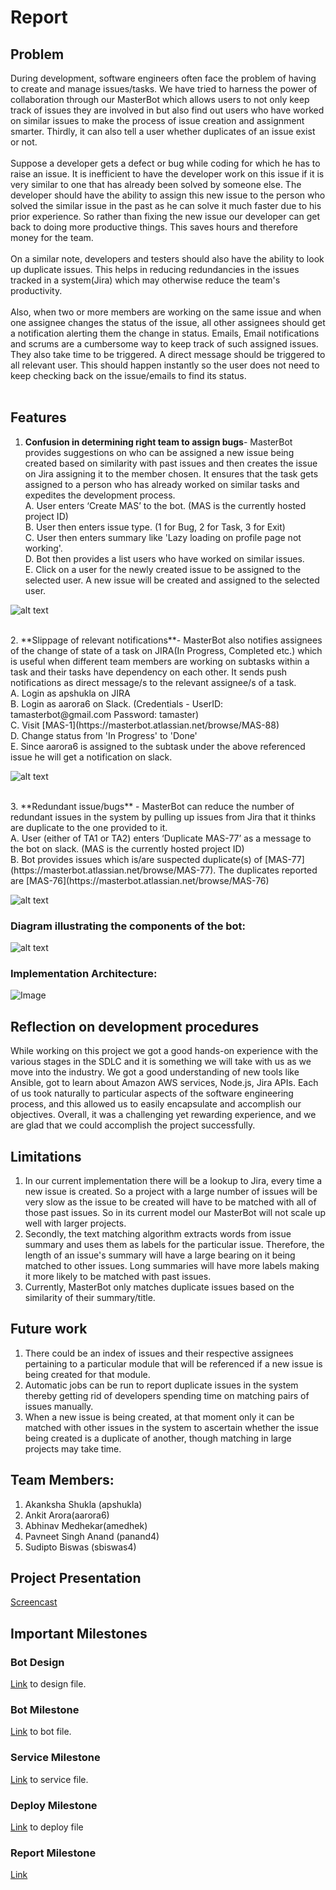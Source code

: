 # Report

## Problem 
During development, software engineers often face the problem of having to create and manage issues/tasks. We have tried to harness the power of collaboration through our MasterBot which allows users to not only keep track of issues they are involved in but also find out users who have worked on similar issues to make the process of issue creation and assignment smarter. Thirdly, it can also tell a user whether duplicates of an issue exist or not.<br>
<br>
Suppose a developer gets a defect or bug while coding for which he has to raise an issue. It is inefficient to have the developer work on this issue if it is very similar to one that has already been solved by someone else. The developer should have the ability to assign this new issue to the person who solved the similar issue in the past as he can solve it much faster due to his prior experience. So rather than fixing the new issue our developer can get back to doing more productive things. This saves hours and therefore money for the team.<br>
<br>
On a similar note, developers and testers should also have the ability to look up duplicate issues. This helps in reducing redundancies in the issues tracked in a system(Jira) which may otherwise reduce the team's productivity. <br>
<br>
Also, when two or more members are working on the same issue and when one assignee changes the status of the issue, all other assignees should get a notification alerting them the change in status. Emails, Email notifications and scrums are a cumbersome way to keep track of such assigned issues. They also take time to be triggered. A direct message should be triggered to all relevant user. This should happen instantly so the user does not need to keep checking back on the issue/emails to find its status. <br>
<br>

## Features
1. **Confusion in determining right team to assign bugs**- MasterBot provides suggestions on who can be assigned a new issue being created based on similarity with past issues and then creates the issue on Jira assigning it to the member chosen. It ensures that the task gets assigned to a person who has already worked on similar tasks and expedites the development process. <br>
A. User enters ‘Create MAS’ to the bot. (MAS is the currently hosted project ID)<br>
B. User then enters issue type. (1 for Bug, 2 for Task, 3 for Exit)<br>
C. User then enters summary like 'Lazy loading on profile page not working'.<br>
D. Bot then provides a list users who have worked on similar issues. <br>
E. Click on a user for the newly created issue to be assigned to the selected user. A new issue will be created and assigned to the selected user. <br>

![alt text](https://github.ncsu.edu/sbiswas4/CSC510_Fall17_Project/blob/master/Images/MasterBOT_Demo.gif) 

<br>
2. **Slippage of relevant notifications**- MasterBot also notifies assignees of the change of state of a task on JIRA(In Progress, Completed etc.) which is useful when different team members are working on subtasks within a task and their tasks have dependency on each other. It sends push notifications as direct message/s to the relevant assignee/s of a task.<br>
A. Login as apshukla on JIRA<br>
B. Login as aarora6 on Slack. (Credentials - UserID:  tamasterbot@gmail.com Password: tamaster)<br>
C. Visit [MAS-1](https://masterbot.atlassian.net/browse/MAS-88)<br>
D. Change status from 'In Progress' to 'Done'<br>
E. Since aarora6 is assigned to the subtask under the above referenced issue he will get a notification on slack. <br>

![alt text](https://github.ncsu.edu/sbiswas4/CSC510_Fall17_Project/blob/master/Images/MasterBOT_Demo2.gif) 

<br>
3. **Redundant issue/bugs** - MasterBot can reduce the number of redundant issues in the system by pulling up issues from Jira that it thinks are duplicate to the one provided to it. <br>
 A. User (either of TA1 or TA2) enters ‘Duplicate MAS-77’ as a message to the bot on slack. (MAS is the currently hosted project ID)<br>
   B. Bot provides issues which is/are suspected duplicate(s) of [MAS-77](https://masterbot.atlassian.net/browse/MAS-77). The duplicates reported are [MAS-76](https://masterbot.atlassian.net/browse/MAS-76) <br>
   
![alt text](https://github.ncsu.edu/sbiswas4/CSC510_Fall17_Project/blob/master/Images/MasterBOT_Demo3.gif) 


### Diagram illustrating the components of the bot:
  ![alt text](https://github.ncsu.edu/sbiswas4/CSC510_Fall17_Project/blob/master/Images/design.png) 
  
### Implementation Architecture: 
![Image](https://github.ncsu.edu/sbiswas4/CSC510_Fall17_Project/blob/master/Images/Arch.png) 

## Reflection on development procedures
While working on this project we got a good hands-on experience with the various stages in the SDLC and it is something we will take with us as we move into the industry. We got a good understanding of new tools like Ansible, got to learn about Amazon AWS services, Node.js, Jira APIs. Each of us took naturally to particular aspects of the software engineering process, and this allowed us to easily encapsulate and accomplish our objectives. Overall, it was a challenging yet rewarding experience, and we are glad that we could accomplish the project successfully.

## Limitations 
1. In our current implementation there will be a lookup to Jira, every time a new issue is created. So a project with a large number of issues will be very slow as the issue to be created will have to be matched with all of those past issues. So in its current model our MasterBot will not scale up well with larger projects.<br>
2. Secondly, the text matching algorithm extracts words from issue summary and uses them as labels for the particular issue. Therefore, the length of an issue's summary will have a large bearing on it being matched to other issues. Long summaries will have more labels making it more likely to be matched with past issues.<br>
3. Currently, MasterBot only matches duplicate issues based on the similarity of their summary/title.<br>

## Future work
1. There could be an index of issues and their respective assignees pertaining to a particular module that will be referenced if a new issue is being created for that module.
2. Automatic jobs can be run to report duplicate issues in the system thereby getting rid of developers spending time on matching pairs of issues manually.
3. When a new issue is being created, at that moment only it can be matched with other issues in the system to ascertain whether the issue being created is a duplicate of another, though matching in large projects may take time.

## Team Members:

1. Akanksha Shukla (apshukla)
2. Ankit Arora(aarora6) 
3. Abhinav Medhekar(amedhek) 
4. Pavneet Singh Anand (panand4) 
5. Sudipto Biswas (sbiswas4)


## Project Presentation
[Screencast](https://youtu.be/L-Ub6Lx6CrI)

## Important Milestones 
### Bot Design   
[Link](./DESIGN.md) to design file.   
    
### Bot Milestone
[Link](./BOT.md) to bot file.   
        
### Service Milestone
[Link](./service/Service.md) to service file. 

### Deploy Milestone 
[Link](./Deploy/deploy.md) to deploy file

### Report Milestone
[Link](./report.md)
